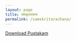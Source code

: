 ```yaml
---
layout: page
title: संस्कृतरचना
permalink: /samskritarachana/
---
```

[Download Pustakam](/chittoor/assets/chittoor-2-अभिज्ञ/samskritarachana/1343684-Samskritarachana_-_PrathamabhAgah.pdf)
